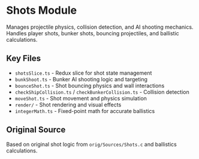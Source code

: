 # Shots Module

Manages projectile physics, collision detection, and AI shooting mechanics. Handles player shots, bunker shots, bouncing projectiles, and ballistic calculations.

## Key Files
- `shotsSlice.ts` - Redux slice for shot state management
- `bunkShoot.ts` - Bunker AI shooting logic and targeting
- `bounceShot.ts` - Shot bouncing physics and wall interactions
- `checkShipCollision.ts` / `checkBunkerCollision.ts` - Collision detection
- `moveShot.ts` - Shot movement and physics simulation
- `render/` - Shot rendering and visual effects
- `integerMath.ts` - Fixed-point math for accurate ballistics

## Original Source
Based on original shot logic from `orig/Sources/Shots.c` and ballistics calculations.